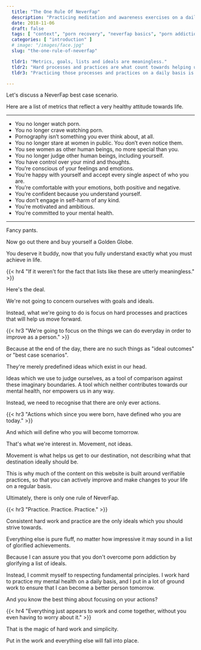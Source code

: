 ```yaml
---
  title: "The One Rule Of NeverFap"
  description: "Practicing meditation and awareness exercises on a daily basis is the only thing that matters for your porn recovery."
  date: 2018-11-06
  draft: false
  tags: [ "context", "porn recovery", "neverfap basics", "porn addiction", "addiction", "awareness", "nofap", "neverfap", "neverfap deluxe", "neverfap basics" ]
  categories: [ "introduction" ]
  # image: "/images/face.jpg"
  slug: "the-one-rule-of-neverfap"

  tldr1: "Metrics, goals, lists and ideals are meaningless."
  tldr2: "Hard processes and practices are what count towards helping us move forward."
  tldr3: "Practicing those processes and practices on a daily basis is key."

---
```


<!-- Very happy with edit -->

Let's discuss a NeverFap best case scenario.

Here are a list of metrics that reflect a very healthy attitude towards life.

<hr class="hrul"/>

- You no longer watch porn.
- You no longer crave watching porn.
- Pornography isn’t something you ever think about, at all. 
- You no longer stare at women in public. You don’t even notice them.
- You see women as other human beings, no more special than you.
- You no longer judge other human beings, including yourself. 
- You have control over your mind and thoughts. 
- You’re conscious of your feelings and emotions. 
- You’re happy with yourself and accept every single aspect of who you are.
- You’re comfortable with your emotions, both positive and negative. 
- You’re confident because you understand yourself. 
- You don’t engage in self-harm of any kind.
- You’re motivated and ambitious.
- You’re committed to your mental health.

<hr class="hrul__bottom"/>

Fancy pants.

Now go out there and buy yourself a Golden Globe. 

You deserve it buddy, now that you fully understand exactly what you must achieve in life.


{{< hr4 "If it weren't for the fact that lists like these are utterly meaningless." >}}


Here's the deal.

We're not going to concern ourselves with goals and ideals. 

Instead, what we're going to do is focus on hard processes and practices that will help us move forward.

<!-- This is something I talk about extensively in my <a class="link" href="/articles/why-am-I-a-porn-addict">"Why Am I A Porn Addict?"</a> article. -->


{{< hr3 "We're going to focus on the things we can do everyday in order to improve as a person." >}}


Because at the end of the day, there are no such things as "ideal outcomes" or "best case scenarios". 

They're merely predefined ideas which exist in our head.

Ideas which we use to judge ourselves, as a tool of comparison against these imaginary boundaries. A tool which neither contributes towards our mental health, nor empowers us in any way. 

Instead, we need to recognise that there are only ever actions. 

{{< hr3 "Actions which since you were born, have defined who you are today." >}}

And which will define who you will become tomorrow.

That's what we're interest in. Movement, not ideas.

Movement is what helps us get to our destination, not describing what that destination ideally should be.

This is why much of the content on this website is built around verifiable practices, so that you can actively improve and make changes to your life on a regular basis.

Ultimately, there is only one rule of NeverFap.

{{< hr3 "Practice. Practice. Practice." >}}

Consistent hard work and practice are the only ideals which you should strive towards.

Everything else is pure fluff, no matter how impressive it may sound in a list of glorified achievements.

Because I can assure you that you don't overcome porn addiction by glorifying a list of ideals.

Instead, I commit myself to respecting fundamental principles. I work hard to practice my mental health on a daily basis, and I put in a lot of ground work to ensure that I can become a better person tomorrow.

And you know the best thing about focusing on your actions?

{{< hr4 "Everything just appears to work and come together, without you even having to worry about it." >}}

That is the magic of hard work and simplicity.

Put in the work and everything else will fall into place.


<!-- List of practices. -->

<!-- Mention the application. -->


